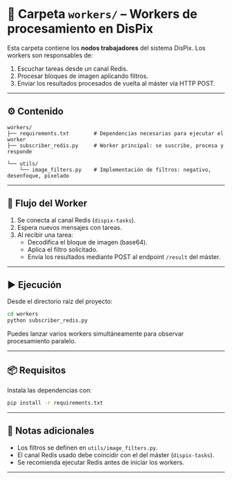 # 🧩 Carpeta `workers/` – Workers de procesamiento en DisPix

Esta carpeta contiene los **nodos trabajadores** del sistema DisPix. Los workers son responsables de:
1. Escuchar tareas desde un canal Redis.
2. Procesar bloques de imagen aplicando filtros.
3. Enviar los resultados procesados de vuelta al máster vía HTTP POST.

---

## ⚙️ Contenido

```
workers/
├── requirements.txt        # Dependencias necesarias para ejecutar el worker
├── subscriber_redis.py     # Worker principal: se suscribe, procesa y responde

└── utils/
    └── image_filters.py    # Implementación de filtros: negativo, desenfoque, pixelado
```

---

## 🔁 Flujo del Worker

1. Se conecta al canal Redis (`dispix-tasks`).
2. Espera nuevos mensajes con tareas.
3. Al recibir una tarea:
   - Decodifica el bloque de imagen (base64).
   - Aplica el filtro solicitado.
   - Envía los resultados mediante POST al endpoint `/result` del máster.

---

## ▶️ Ejecución

Desde el directorio raíz del proyecto:
```bash
cd workers
python subscriber_redis.py
```

Puedes lanzar varios workers simultáneamente para observar procesamiento paralelo.

---

## 📦 Requisitos

Instala las dependencias con:
```bash
pip install -r requirements.txt
```

---

## 🧠 Notas adicionales

- Los filtros se definen en `utils/image_filters.py`.
- El canal Redis usado debe coincidir con el del máster (`dispix-tasks`).
- Se recomienda ejecutar Redis antes de iniciar los workers.

---
